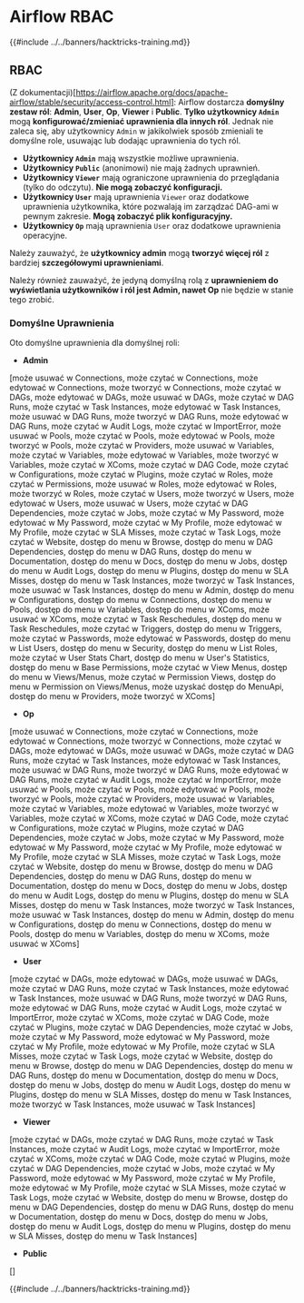 # Airflow RBAC

{{#include ../../banners/hacktricks-training.md}}

## RBAC

(Z dokumentacji)\[https://airflow.apache.org/docs/apache-airflow/stable/security/access-control.html]: Airflow dostarcza **domyślny zestaw ról**: **Admin**, **User**, **Op**, **Viewer** i **Public**. **Tylko użytkownicy `Admin`** mogą **konfigurować/zmieniać uprawnienia dla innych ról**. Jednak nie zaleca się, aby użytkownicy `Admin` w jakikolwiek sposób zmieniali te domyślne role, usuwając lub dodając uprawnienia do tych ról.

- **Użytkownicy `Admin`** mają wszystkie możliwe uprawnienia.
- **Użytkownicy `Public`** (anonimowi) nie mają żadnych uprawnień.
- **Użytkownicy `Viewer`** mają ograniczone uprawnienia do przeglądania (tylko do odczytu). **Nie mogą zobaczyć konfiguracji.**
- **Użytkownicy `User`** mają uprawnienia `Viewer` oraz dodatkowe uprawnienia użytkownika, które pozwalają im zarządzać DAG-ami w pewnym zakresie. **Mogą zobaczyć plik konfiguracyjny.**
- **Użytkownicy `Op`** mają uprawnienia `User` oraz dodatkowe uprawnienia operacyjne.

Należy zauważyć, że **użytkownicy admin** mogą **tworzyć więcej ról** z bardziej **szczegółowymi uprawnieniami**.

Należy również zauważyć, że jedyną domyślną rolą z **uprawnieniem do wyświetlania użytkowników i ról jest Admin, nawet Op** nie będzie w stanie tego zrobić.

### Domyślne Uprawnienia

Oto domyślne uprawnienia dla domyślnej roli:

- **Admin**

\[może usuwać w Connections, może czytać w Connections, może edytować w Connections, może tworzyć w Connections, może czytać w DAGs, może edytować w DAGs, może usuwać w DAGs, może czytać w DAG Runs, może czytać w Task Instances, może edytować w Task Instances, może usuwać w DAG Runs, może tworzyć w DAG Runs, może edytować w DAG Runs, może czytać w Audit Logs, może czytać w ImportError, może usuwać w Pools, może czytać w Pools, może edytować w Pools, może tworzyć w Pools, może czytać w Providers, może usuwać w Variables, może czytać w Variables, może edytować w Variables, może tworzyć w Variables, może czytać w XComs, może czytać w DAG Code, może czytać w Configurations, może czytać w Plugins, może czytać w Roles, może czytać w Permissions, może usuwać w Roles, może edytować w Roles, może tworzyć w Roles, może czytać w Users, może tworzyć w Users, może edytować w Users, może usuwać w Users, może czytać w DAG Dependencies, może czytać w Jobs, może czytać w My Password, może edytować w My Password, może czytać w My Profile, może edytować w My Profile, może czytać w SLA Misses, może czytać w Task Logs, może czytać w Website, dostęp do menu w Browse, dostęp do menu w DAG Dependencies, dostęp do menu w DAG Runs, dostęp do menu w Documentation, dostęp do menu w Docs, dostęp do menu w Jobs, dostęp do menu w Audit Logs, dostęp do menu w Plugins, dostęp do menu w SLA Misses, dostęp do menu w Task Instances, może tworzyć w Task Instances, może usuwać w Task Instances, dostęp do menu w Admin, dostęp do menu w Configurations, dostęp do menu w Connections, dostęp do menu w Pools, dostęp do menu w Variables, dostęp do menu w XComs, może usuwać w XComs, może czytać w Task Reschedules, dostęp do menu w Task Reschedules, może czytać w Triggers, dostęp do menu w Triggers, może czytać w Passwords, może edytować w Passwords, dostęp do menu w List Users, dostęp do menu w Security, dostęp do menu w List Roles, może czytać w User Stats Chart, dostęp do menu w User's Statistics, dostęp do menu w Base Permissions, może czytać w View Menus, dostęp do menu w Views/Menus, może czytać w Permission Views, dostęp do menu w Permission on Views/Menus, może uzyskać dostęp do MenuApi, dostęp do menu w Providers, może tworzyć w XComs]

- **Op**

\[może usuwać w Connections, może czytać w Connections, może edytować w Connections, może tworzyć w Connections, może czytać w DAGs, może edytować w DAGs, może usuwać w DAGs, może czytać w DAG Runs, może czytać w Task Instances, może edytować w Task Instances, może usuwać w DAG Runs, może tworzyć w DAG Runs, może edytować w DAG Runs, może czytać w Audit Logs, może czytać w ImportError, może usuwać w Pools, może czytać w Pools, może edytować w Pools, może tworzyć w Pools, może czytać w Providers, może usuwać w Variables, może czytać w Variables, może edytować w Variables, może tworzyć w Variables, może czytać w XComs, może czytać w DAG Code, może czytać w Configurations, może czytać w Plugins, może czytać w DAG Dependencies, może czytać w Jobs, może czytać w My Password, może edytować w My Password, może czytać w My Profile, może edytować w My Profile, może czytać w SLA Misses, może czytać w Task Logs, może czytać w Website, dostęp do menu w Browse, dostęp do menu w DAG Dependencies, dostęp do menu w DAG Runs, dostęp do menu w Documentation, dostęp do menu w Docs, dostęp do menu w Jobs, dostęp do menu w Audit Logs, dostęp do menu w Plugins, dostęp do menu w SLA Misses, dostęp do menu w Task Instances, może tworzyć w Task Instances, może usuwać w Task Instances, dostęp do menu w Admin, dostęp do menu w Configurations, dostęp do menu w Connections, dostęp do menu w Pools, dostęp do menu w Variables, dostęp do menu w XComs, może usuwać w XComs]

- **User**

\[może czytać w DAGs, może edytować w DAGs, może usuwać w DAGs, może czytać w DAG Runs, może czytać w Task Instances, może edytować w Task Instances, może usuwać w DAG Runs, może tworzyć w DAG Runs, może edytować w DAG Runs, może czytać w Audit Logs, może czytać w ImportError, może czytać w XComs, może czytać w DAG Code, może czytać w Plugins, może czytać w DAG Dependencies, może czytać w Jobs, może czytać w My Password, może edytować w My Password, może czytać w My Profile, może edytować w My Profile, może czytać w SLA Misses, może czytać w Task Logs, może czytać w Website, dostęp do menu w Browse, dostęp do menu w DAG Dependencies, dostęp do menu w DAG Runs, dostęp do menu w Documentation, dostęp do menu w Docs, dostęp do menu w Jobs, dostęp do menu w Audit Logs, dostęp do menu w Plugins, dostęp do menu w SLA Misses, dostęp do menu w Task Instances, może tworzyć w Task Instances, może usuwać w Task Instances]

- **Viewer**

\[może czytać w DAGs, może czytać w DAG Runs, może czytać w Task Instances, może czytać w Audit Logs, może czytać w ImportError, może czytać w XComs, może czytać w DAG Code, może czytać w Plugins, może czytać w DAG Dependencies, może czytać w Jobs, może czytać w My Password, może edytować w My Password, może czytać w My Profile, może edytować w My Profile, może czytać w SLA Misses, może czytać w Task Logs, może czytać w Website, dostęp do menu w Browse, dostęp do menu w DAG Dependencies, dostęp do menu w DAG Runs, dostęp do menu w Documentation, dostęp do menu w Docs, dostęp do menu w Jobs, dostęp do menu w Audit Logs, dostęp do menu w Plugins, dostęp do menu w SLA Misses, dostęp do menu w Task Instances]

- **Public**

\[]

{{#include ../../banners/hacktricks-training.md}}
